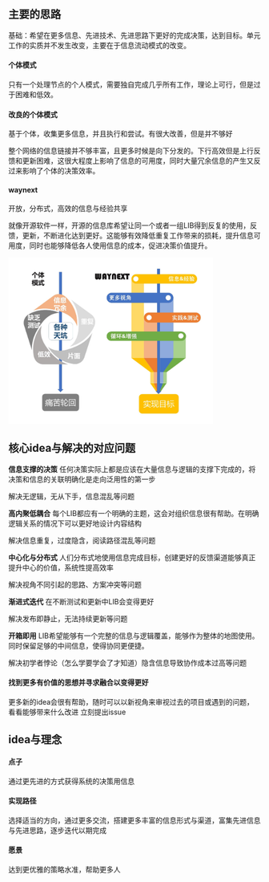 ## 主要的思路

基础：希望在更多信息、先进技术、先进思路下更好的完成决策，达到目标。单元工作的实质并不发生改变，主要在于信息流动模式的改变。

#### 个体模式

只有一个处理节点的个人模式，需要独自完成几乎所有工作，理论上可行，但是过于困难和低效。

#### 改良的个体模式

基于个体，收集更多信息，并且执行和尝试。有很大改善，但是并不够好

整个网络的信息链接并不够丰富，且更多时候是向下分发的。下行高效但是上行反馈和更新困难，这很大程度上影响了信息的可用度，同时大量冗余信息的产生又反过来影响了个体的决策效率。

#### waynext

开放，分布式，高效的信息与经验共享

就像开源软件一样，开源的信息库希望让同一个或者一组LIB得到反复的使用，反馈，更新，不断进化达到更好。这能够有效降低重复工作带来的损耗，提升信息可用度，同时也能够降低各人使用信息的成本，促进决策价值提升。

<img src="./插图\插图2裁剪.jpg" alt="模式对比" style="zoom:40%;" />

## 核心idea与解决的对应问题

**信息支撑的决策**     任何决策实际上都是应该在大量信息与逻辑的支撑下完成的，将决策和信息的关联明确化是走向泛用性的第一步

解决无逻辑，无从下手，信息混乱等问题

**高内聚低耦合**    每个LIB都应有一个明确的主题，这会对组织信息很有帮助。在明确逻辑关系的情况下可以更好地设计内容结构

解决信息重复，过度隐含，阅读路径混乱等问题

**中心化与分布式**    人们分布式地使用信息完成目标，创建更好的反馈渠道能够真正提升中心的价值，系统性提高效率

解决视角不同引起的思路、方案冲突等问题

**渐进式迭代**     在不断测试和更新中LIB会变得更好

解决发布即静止，无法持续更新等问题

**开箱即用**      LIB希望能够有一个完整的信息与逻辑覆盖，能够作为整体的地图使用。同时保留足够的中间信息，使得协同更便捷。

解决初学者悖论（怎么学要学会了才知道）隐含信息导致协作成本过高等问题



#### 找到更多有价值的思想并寻求融合以变得更好

更多新的idea会很有帮助，随时可以以新视角来审视过去的项目或遇到的问题，看看能够带来什么改进   立刻提出issue



## idea与理念

#### 点子

通过更先进的方式获得系统的决策用信息

#### 实现路径

选择适当的方向，通过更多交流，搭建更多丰富的信息形式与渠道，富集先进信息与先进思路，逐步迭代以期完成

#### 愿景

达到更优雅的策略水准，帮助更多人